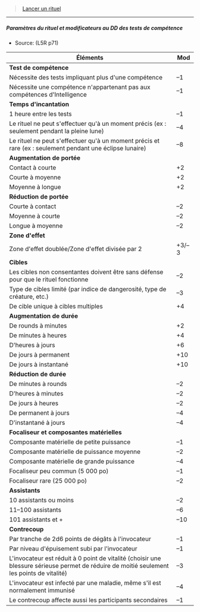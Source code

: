 ﻿---
!GenericItem
Name: Paramètres du rituel et modificateurs au DD des tests de compétence
Source: (L5R p71)
Id: l5r_rituals_hd.md#paramètres-du-rituel-et-modificateurs-au-dd-des-tests-de-compétence
ParentLink: l5r_rituals_hd.md#lancer-un-rituel
ParentName: Lancer un rituel
NameLevel: 5
Attributes: {}
AttributesDictionary: >+
  {}

---
> [Lancer un rituel](hd_l5r_rituals.md)

---

##### Paramètres du rituel et modificateurs au DD des tests de compétence

- Source: (L5R p71)

|Éléments|Mod|
|---|---|
|**Test de compétence**||
|Nécessite des tests impliquant plus d'une compétence|–1|
|Nécessite une compétence n'appartenant pas aux compétences d'Intelligence|–1|
|**Temps d'incantation**||
|1 heure entre les tests|–1|
|Le rituel ne peut s'effectuer qu'à un moment précis (ex : seulement pendant la pleine lune)|–4|
|Le rituel ne peut s'effectuer qu'à un moment précis et rare (ex : seulement pendant une éclipse lunaire)|–8|
|**Augmentation de portée**||
|Contact à courte|+2|
|Courte à moyenne|+2|
|Moyenne à longue|+2|
|**Réduction de portée**||
|Courte à contact|–2|
|Moyenne à courte|–2|
|Longue à moyenne|–2|
|**Zone d'effet**||
|Zone d'effet doublée/Zone d'effet divisée par 2|+3/–3|
|**Cibles**||
|Les cibles non consentantes doivent être sans défense pour que le rituel fonctionne|–2|
|Type de cibles limité (par indice de dangerosité, type de créature, etc.)|–3|
|De cible unique à cibles multiples|+4|
|**Augmentation de durée**||
|De rounds à minutes|+2|
|De minutes à heures|+4|
|D'heures à jours|+6|
|De jours à permanent|+10|
|De jours à instantané|+10|
|**Réduction de durée**||
|De minutes à rounds|–2|
|D'heures à minutes|–2|
|De jours à heures|–2|
|De permanent à jours|–4|
|D'instantané à jours|–4|
|**Focaliseur et composantes matérielles**||
|Composante matérielle de petite puissance|–1|
|Composante matérielle de puissance moyenne|–2|
|Composante matérielle de grande puissance|–4|
|Focaliseur peu commun (5 000 po)|–1|
|Focaliseur rare (25 000 po)|–2|
|**Assistants**||
|10 assistants ou moins|–2|
|11–100 assistants|–6|
|101 assistants et +|–10|
|**Contrecoup**||
|Par tranche de 2d6 points de dégâts à l'invocateur|–1|
|Par niveau d'épuisement subi par l'invocateur|–1|
|L'invocateur est réduit à 0 point de vitalité (choisir une blessure sérieuse permet de réduire de moitié seulement les points de vitalité)|–3|
|L'invocateur est infecté par une maladie, même s'il est normalement immunisé|–4|
|Le contrecoup affecte aussi les participants secondaires|–1|

